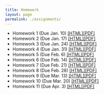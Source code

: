 ```yaml
---
title: Homework
layout: page
permalink: ./assignments/
---
```


* Homework 1 (Due Jan. 10) [[HTML]](./homework1.html)[[PDF]](./homework1.pdf)
* Homework 2 (Due Jan. 17) [[HTML]](./homework2.html)[[PDF]](./homework2.pdf)
* Homework 3 (Due Jan. 24) [[HTML]](./homework3.html)[[PDF]](./homework3.pdf)
* Homework 4 (Due Jan. 31) [[HTML]](./homework4.html)[[PDF]](./homework4.pdf)
* Homework 5 (Due Feb. 6) [[HTML]](./homework5.html)[[PDF]](./homework5.pdf)
* Homework 6 (Due Feb. 14) [[HTML]](./homework6.html)[[PDF]](./homework6.pdf)
* Homework 7 (Due Feb. 21) [[HTML]](./homework7.html)[[PDF]](./homework7.pdf)
* Homework 8 (Due Feb. 28) [[HTML]](./homework8.html)[[PDF]](./homework8.pdf)
* Homework 9 (Due Mar. 13) [[HTML]](./homework9.html)[[PDF]](./homework9.pdf)
* Homework 10 (Due Mar. 20) [[HTML]](./homework10.html)[[PDF]](./homework10.pdf)
* Homework 11 (Due Apr. 3) [[HTML]](./homework11.html)[[PDF]](./homework11.pdf)
